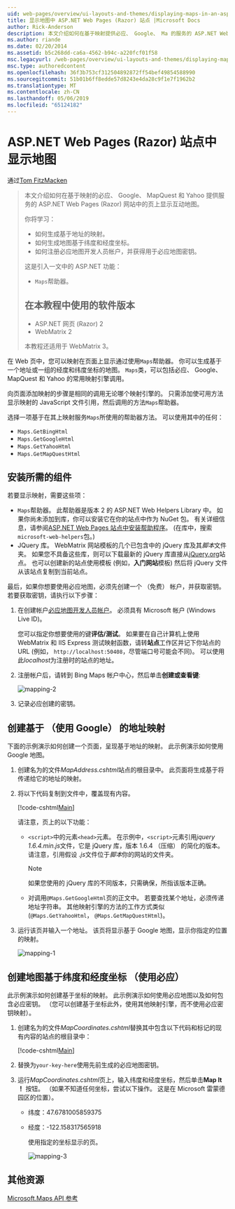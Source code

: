 ```yaml
---
uid: web-pages/overview/ui-layouts-and-themes/displaying-maps-in-an-aspnet-web-pages-site
title: 显示地图中 ASP.NET Web Pages (Razor) 站点 |Microsoft Docs
author: Rick-Anderson
description: 本文介绍如何在基于映射提供必应、 Google、 Ma 的服务的 ASP.NET Web Pages (Razor) 网站中的页面上显示互动地图...
ms.author: riande
ms.date: 02/20/2014
ms.assetid: b5c268dd-ca6a-4562-b94c-a220fcf01f58
msc.legacyurl: /web-pages/overview/ui-layouts-and-themes/displaying-maps-in-an-aspnet-web-pages-site
msc.type: authoredcontent
ms.openlocfilehash: 36f3b753cf312504892872ff54bef49854588990
ms.sourcegitcommit: 51b01b6ff8edde57d8243e4da28c9f1e7f1962b2
ms.translationtype: MT
ms.contentlocale: zh-CN
ms.lasthandoff: 05/06/2019
ms.locfileid: "65124182"
---
```

# <a name="displaying-maps-in-an-aspnet-web-pages-razor-site"></a>ASP.NET Web Pages (Razor) 站点中显示地图

通过[Tom FitzMacken](https://github.com/tfitzmac)

> 本文介绍如何在基于映射的必应、 Google、 MapQuest 和 Yahoo 提供服务的 ASP.NET Web Pages (Razor) 网站中的页上显示互动地图。
> 
> 你将学习：
> 
> - 如何生成基于地址的映射。
> - 如何生成地图基于纬度和经度坐标。
> - 如何注册必应地图开发人员帐户，并获得用于必应地图密钥。
> 
> 这是引入一文中的 ASP.NET 功能：
> 
> - `Maps`帮助器。
>   
> 
> ## <a name="software-versions-used-in-the-tutorial"></a>在本教程中使用的软件版本
> 
> 
> - ASP.NET 网页 (Razor) 2
> - WebMatrix 2
>   
> 
> 本教程还适用于 WebMatrix 3。

在 Web 页中，您可以映射在页面上显示通过使用`Maps`帮助器。 你可以生成基于一个地址或一组的经度和纬度坐标的地图。 `Maps`类，可以包括必应、 Google、 MapQuest 和 Yahoo 的常用映射引擎调用。

向页面添加映射的步骤是相同的调用无论哪个映射引擎的。 只需添加使可用方法显示映射的 JavaScript 文件引用，然后调用的方法`Maps`帮助器。

选择一项基于在其上映射服务`Maps`所使用的帮助器方法。 可以使用其中的任何：

- `Maps.GetBingHtml`
- `Maps.GetGoogleHtml`
- `Maps.GetYahooHtml`
- `Maps.GetMapQuestHtml`

## <a name="installing-the-pieces-you-need"></a>安装所需的组件

若要显示映射，需要这些项：

- `Maps`帮助器。 此帮助器是版本 2 的 ASP.NET Web Helpers Library 中。 如果你尚未添加到库，你可以安装它在你的站点中作为 NuGet 包。 有关详细信息，请参阅[ASP.NET Web Pages 站点中安装帮助程序](https://go.microsoft.com/fwlink/?LinkId=252372)。 (在库中，搜索`microsoft-web-helpers`包。)
- JQuery 库。 WebMatrix 网站模板的几个已包含中的 jQuery 库及其*脚本*文件夹。 如果您不具备这些库，则可以下载最新的 jQuery 库直接从[jQuery.org](http://jQuery.org)站点。 也可以创建新的站点使用模板 (例如，**入门网站**模板) 然后将 jQuery 文件从该站点复制到当前站点。

最后，如果你想要使用必应地图，必须先创建一个 （免费） 帐户，并获取密钥。 若要获取密钥，请执行以下步骤：

1. 在创建帐户[必应地图开发人员帐户](https://www.microsoft.com/maps/developers/web.aspx)。 必须具有 Microsoft 帐户 (Windows Live ID)。

    您可以指定你想要使用的键**评估/测试**。 如果要在自己计算机上使用 WebMatrix 和 IIS Express 测试映射函数，请转**站点**工作区并记下你站点的 URL (例如， `http://localhost:50408`，尽管端口号可能会不同)。 可以使用此*localhost*为注册时的站点的地址。
2. 注册帐户后，请转到 Bing Maps 帐户中心，然后单击**创建或查看键**:

    ![mapping-2](displaying-maps-in-an-aspnet-web-pages-site/_static/image1.png)
3. 记录必应创建的密钥。

## <a name="creating-a-map-based-on-an-address-using-google"></a>创建基于 （使用 Google） 的地址映射

下面的示例演示如何创建一个页面，呈现基于地址的映射。 此示例演示如何使用 Google 地图。

1. 创建名为的文件*MapAddress.cshtml*站点的根目录中。 此页面将生成基于将传递给它的地址的映射。
2. 将以下代码复制到文件中，覆盖现有内容。

    [!code-cshtml[Main](displaying-maps-in-an-aspnet-web-pages-site/samples/sample1.cshtml)]

    请注意，页上的以下功能：

    - `<script>`中的元素`<head>`元素。 在示例中，`<script>`元素引用*jquery 1.6.4.min.js*文件，它是 jQuery 库，版本 1.6.4 （压缩） 的简化的版本。 请注意，引用假设 *.js*文件位于*脚本*你的网站的文件夹。 

        > [!NOTE]
        > 如果您使用的 jQuery 库的不同版本，只需确保，所指该版本正确。
    - 对调用`@Maps.GetGoogleHtml`页的正文中。 若要查找某个地址，必须传递地址字符串。 其他映射引擎的方法的工作方式类似 (`@Maps.GetYahooHtml`， `@Maps.GetMapQuestHtml`)。
3. 运行该页并输入一个地址。 该页将显示基于 Google 地图，显示你指定的位置的映射。

     ![mapping-1](displaying-maps-in-an-aspnet-web-pages-site/_static/image2.png)

## <a name="creating-a-map-based-on-latitude-and-longitude-coordinates-using-bing"></a>创建地图基于纬度和经度坐标 （使用必应）

此示例演示如何创建基于坐标的映射。 此示例演示如何使用必应地图以及如何包含必应密钥。 （您可以创建基于坐标此外，使用其他映射引擎，而不使用必应密钥映射）。

1. 创建名为的文件*MapCoordinates.cshtml*替换其中包含以下代码和标记的现有内容的站点的根目录中：

    [!code-cshtml[Main](displaying-maps-in-an-aspnet-web-pages-site/samples/sample2.cshtml)]
2. 替换为`your-key-here`使用先前生成的必应地图密钥。
3. 运行*MapCoordinates.cshtml*页上，输入纬度和经度坐标，然后单击**Map It ！** 按钮。 （如果不知道任何坐标，尝试以下操作。 这是在 Microsoft 雷蒙德园区的位置）。

   - 纬度：47.6781005859375
   - 经度：-122.158317565918

     使用指定的坐标显示的页。

     ![mapping-3](displaying-maps-in-an-aspnet-web-pages-site/_static/image3.png)

<a id="Additional_Resources"></a>
## <a name="additional-resources"></a>其他资源

[Microsoft.Maps API 参考](https://msdn.microsoft.com/library/gg427611.aspx)
